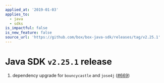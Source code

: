```yaml
---
applied_at: '2019-01-03'
applies_to:
  - java
  - sdks
is_impactful: false
is_new_feature: false
source_url: 'https://github.com/box/box-java-sdk/releases/tag/v2.25.1'
---
```

# Java SDK `v2.25.1` release

1. dependency upgrade for `bouncycastle` and `jose4j` ([#669](https://github.com/box/box-java-sdk/pull/669))